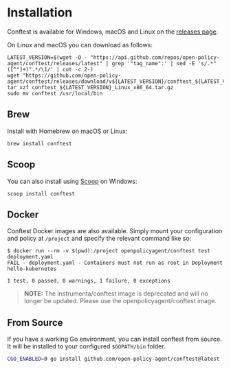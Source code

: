 # Installation

Conftest is available for Windows, macOS and Linux on the [releases page](https://github.com/open-policy-agent/conftest/releases). 

On Linux and macOS you can download as follows:

```console
LATEST_VERSION=$(wget -O - "https://api.github.com/repos/open-policy-agent/conftest/releases/latest" | grep '"tag_name":' | sed -E 's/.*"([^"]+)".*/\1/' | cut -c 2-)
wget "https://github.com/open-policy-agent/conftest/releases/download/v${LATEST_VERSION}/conftest_${LATEST_VERSION}_Linux_x86_64.tar.gz"
tar xzf conftest_${LATEST_VERSION}_Linux_x86_64.tar.gz
sudo mv conftest /usr/local/bin
```

## Brew

Install with Homebrew on macOS or Linux:

```console
brew install conftest
```

## Scoop

You can also install using [Scoop](https://scoop.sh/) on Windows:

```console
scoop install conftest
```

## Docker

Conftest Docker images are also available. Simply mount your configuration and policy at `/project` and specify the relevant command like so:

```console
$ docker run --rm -v $(pwd):/project openpolicyagent/conftest test deployment.yaml
FAIL - deployment.yaml - Containers must not run as root in Deployment hello-kubernetes

1 test, 0 passed, 0 warnings, 1 failure, 0 exceptions
```

> **NOTE:** The instrumenta/conftest image is deprecated and will no longer be updated. Please use the openpolicyagent/conftest image.

## From Source

If you have a working Go environment, you can install conftest from source. It will be installed
to your configured `$GOPATH/bin` folder.

```sh
CGO_ENABLED=0 go install github.com/open-policy-agent/conftest@latest
```
